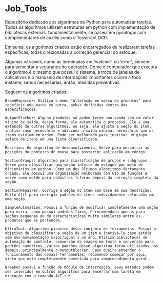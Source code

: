 # Job_Tools
Repositório dedicado aos algoritmos de Python para automatizar tarefas.
Todos os algoritmos utilizam estruturas em python com implementação de bibliotecas externas, fundamentalmente, se baseia em pyautogui com complementares de auxílio como o Tesseract OCR.

Em suma, os algoritmos criados estão encarregados de realizarem tarefas específicas, todas direcionadas à correção gerencial do estoque.

Algumas váriaveis, como as terminadas em 'watcher' ou 'error', servem para aumentar a segurança de operação. Como o computador que executa o algoritmo é o mesmo que possui o sistema, a troca de janelas de aplicativos e o manuseio de informações importantes ocorre a todo instante; sendo necessárias, então, medidas preventivas.

Seguem os algoritmos criados:

    BrandRepairer: Utiliza o menu "Alteração em massa de produtos" para redefinir uma marca em outra, ambas definidas dentro das especificações.

    OutputBlocker: Alguns produtos só podem terem uma venda com um valor mínimo de saldo, dessa forma, ele automatiza o processo. Ele é uma extensão de outros algoritmos, ou seja, ele ajusta a seção do item, inativa caso necessário e adiciona a saída mínima, necessário que os itens estejam em ordem. Pode ser melhorado para inativar um grupo seleto de itens em uma lista diversificada.

    Position: Um algoritmo de desenvolvimento. Serve para encontrar as posições do ponteiro do mouse para posterior aplicação em código.

    SectionGroups: Algoritmo para classificação de grupos e subgrupos. Serve para classificar uma seção inteira do estoque por meio de dicionários em python. Como um dos últimos algoritmos-ferramenta criado, ele possui uma organização melhorada com uso de funções e serve como molde para cadastros futuros depois da correção completa da seção.

    SectionRepairer: Corrige a seção do item com base em sua descrição. Muito útil para corrigir padrões de itens indevidamente colocados em uma seção.

    SimpleAutomation: Possui a função de modificar completamente uma seção para outra, como possui padrões fixos, é recomendado apenas para seções pequenas ou de características muito similares entre os produtos que as pertencem.

    UltraInat: Algoritmo pioneiro desse conjunto de ferramentas. Possui o objetivo de classificar a seção de um item e inativá-lo caso esteja sem uma movimentação maior/igual a um ano. Utiliza bibliotecas de automação de controle, conversão de imagem em texto e conversão para padrões númericos. Vários padrões desse algoritmo foram utilizados nos demais, principalmente o OutputBlocker. Caso queira entender o funcionamento das demais ferramentas, recomendo começar por aqui, visto que está completamente comentado para compreendimento geral.

    Breaker possui a função de módulo de interrupção, seus métodos podem ser inseridos em outros algoritmos para encerrar uma tarefa em execução com o comando ALT + K
